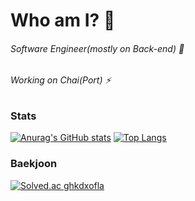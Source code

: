 # Who am I? 🤔

###### Software Engineer(mostly on Back-end) 🔭   

###### Working on Chai(Port) ⚡
<!--
**ghkdxofla/ghkdxofla** is a ✨ _special_ ✨ repository because its `README.md` (this file) appears on your GitHub profile.

Here are some ideas to get you started:

- 🔭 I’m currently working on ...
- 🌱 I’m currently learning ...
- 👯 I’m looking to collaborate on ...
- 🤔 I’m looking for help with ...
- 💬 Ask me about ...
- 📫 How to reach me: ...
- 😄 Pronouns: ...
- ⚡ Fun fact: ...

참고 페이지
- https://shields.io/
-->
### Stats   
[![Anurag's GitHub stats](https://github-readme-stats.vercel.app/api?username=ghkdxofla&show_icons=true&theme=radical&line_height=20)](https://github.com/anuraghazra/github-readme-stats)
[![Top Langs](https://github-readme-stats.vercel.app/api/top-langs/?username=ghkdxofla&layout=compact&theme=radical&card_width=289)](https://github.com/anuraghazra/github-readme-stats)   

### Baekjoon
[![Solved.ac
ghkdxofla](http://mazassumnida.wtf/api/v2/generate_badge?boj=ghkdxofla)](https://solved.ac/ghkdxofla)   
